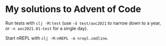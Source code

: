 # My solutions to Advent of Code

Run tests with `clj -M:test` (use `-d test/aoc2021` to narrow down to a year, or `-n aoc2021.01-test` for a single day).

Start nREPL with `clj -M:nREPL -m nrepl.cmdline`.
